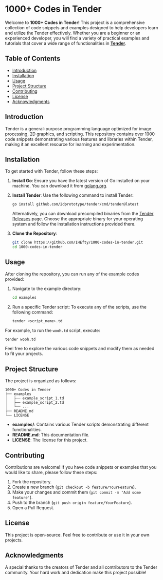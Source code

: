 # 1000+ Codes in Tender

Welcome to **1000+ Codes in Tender**! This project is a comprehensive collection of code snippets and examples designed to help developers learn and utilize the Tender effectively. Whether you are a beginner or an experienced developer, you will find a variety of practical examples and tutorials that cover a wide range of functionalities in [**Tender**](https://github.com/2dprototype/tender).

## Table of Contents
- [Introduction](#introduction)
- [Installation](#installation)
- [Usage](#usage)
- [Project Structure](#project-structure)
- [Contributing](#contributing)
- [License](#license)
- [Acknowledgments](#acknowledgments)

## Introduction

Tender is a general-purpose programming language optimized for image processing, 2D graphics, and scripting. This repository contains over 1000 code snippets demonstrating various features and libraries within Tender, making it an excellent resource for learning and experimentation.

## Installation

To get started with Tender, follow these steps:

1. **Install Go**: Ensure you have the latest version of Go installed on your machine. You can download it from [golang.org](https://golang.org/dl/).

2. **Install Tender**: Use the following command to install Tender:
   ```bash
   go install github.com/2dprototype/tender/cmd/tender@latest
   ```

   Alternatively, you can download precompiled binaries from the [Tender Releases](https://github.com/2dprototype/tender/releases) page. Choose the appropriate binary for your operating system and follow the installation instructions provided there.

3. **Clone the Repository**:
   ```bash
   git clone https://github.com/IHEfty/1000-codes-in-tender.git
   cd 1000-codes-in-tender
   ```

## Usage

After cloning the repository, you can run any of the example codes provided:

1. Navigate to the example directory:
   ```bash
   cd examples
   ```

2. Run a specific Tender script:
To execute any of the scripts, use the following command:

   ```bash
   tender <script_name>.td
   ```

For example, to run the `wooh.td` script, execute:

   ```bash
   tender wooh.td
   ```


Feel free to explore the various code snippets and modify them as needed to fit your projects.

## Project Structure

The project is organized as follows:

```
1000+ Codes in Tender
├── examples
│   ├── example_script_1.td
│   ├── example_script_2.td
│   └── ...
├── README.md
└── LICENSE
```

- **examples/**: Contains various Tender scripts demonstrating different functionalities.
- **README.md**: This documentation file.
- **LICENSE**: The license for this project.

## Contributing

Contributions are welcome! If you have code snippets or examples that you would like to share, please follow these steps:

1. Fork the repository.
2. Create a new branch (`git checkout -b feature/YourFeature`).
3. Make your changes and commit them (`git commit -m 'Add some feature'`).
4. Push to the branch (`git push origin feature/YourFeature`).
5. Open a Pull Request.

## License

This project is open-source. Feel free to contribute or use it in your own projects.

## Acknowledgments

A special thanks to the creators of Tender and all contributors to the Tender community. Your hard work and dedication make this project possible!
